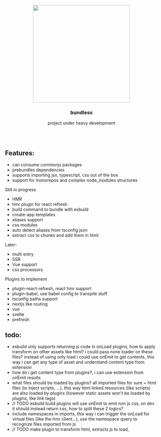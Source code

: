 <div align='center'>
    <br/>
    <br/>
    <img src='' width='320px'>
    <br/>
    <h3>bundless</h3>
    <p>project under heavy development</p>
    <br/>
    <br/>
</div>

## Features:

-   can consume commonjs packages
-   prebundles dependencies
-   supports importing jsx, typescript, css out of the box
-   support for monorepos and complex node_modules structures

Still in progress

-   HMR
-   hmr plugin for react refresh
-   build command to bundle with esbuild
-   create-app templates
-   aliases support
-   css modules
-   auto detect aliases from tsconfig.json
-   extract css to chunks and add them in html

Later:

-   multi entry
-   SSR
-   Vue support
-   css processors

Plugins to implement

-   plugin-react-refresh, react hmr support
-   plugin-babel, use babel config to transpile stuff
-   tsconfig paths support
-   nextjs like routing
-   vue
-   svelte
-   prefresh

## todo:

-   esbuild only supports returning js code in onLoad plugins, how to apply transform on other assets like html? i could pass none loader on these files? instead of using only load i could use onEmit to get contents, this way i can get any type of asset and understand content type from extension
-   how do i get content type from plugins?, i can use extension from onEmit results
-   what files should be loaded by plugins? all imported files for sure + html files (to inject scripts, ...), this way html linked resources (like scripts) are also loaded by plugins (however static assets won't be loaded by plugins, like link tags)
-   // TODO esbuild build plugins will use onEmit to emit non js css, on dev it should instead return css, how to split these 2 logics?
-   include namespaces in imports, this way i can trigger the onLoad for virtual files (like the hmr client...), use the namespace query to recognize files imported from js
-   // TODO make plugin to transform html, extracts js to load,
    <!--
    todos:

*   loading file imported from js is different than loading paths to serve directly
*   resolve package only resolves js extensions, can i use it for everything? add a way to add resolvable extensions
*   should i apply onTransform on assets or only files loaded from js?
*   how can i understand the content type from the result of plugins onLoad? i can use the loader option, also, files imported from js are always js
*   how to separate css, json, ... from the esbuild default onLoad? just use the js, ts extensions in esbuild onLoad, use more specific extensions for css onLoad, json onLoad, ...
*   how can i do import rewrite in files that have non js extension? add the `loader` in the transform input, this way i know when content type is js
*   how can i run onTransforms in esbuild? onTransform calls are applied to onLoad results, this means that i will need to load all files (sad)
*   when should i resolve paths? do it in module rewrite phase, also add the prefixing /
*   how to interact with html? don't do it (for now, maybe later i can create an onEmit handler that can output new files and add these in html links)
*   what if a file does not exist but is virtual, how can loaders handle it? it should be already be handled by middleware, this way loaders won't load it -->
